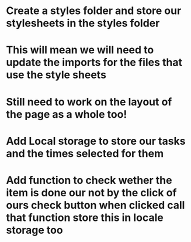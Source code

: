  # Create a styles folder and store our stylesheets in the styles folder 
 # This will mean we will need to update the imports for the files that use the style sheets
 # Still need to work on the layout of the page as a whole too!
 # Add Local storage to store our tasks and the times selected for them
 # Add function to check wether the item is done our not by the click of ours check button when clicked call that function store this in locale storage too 